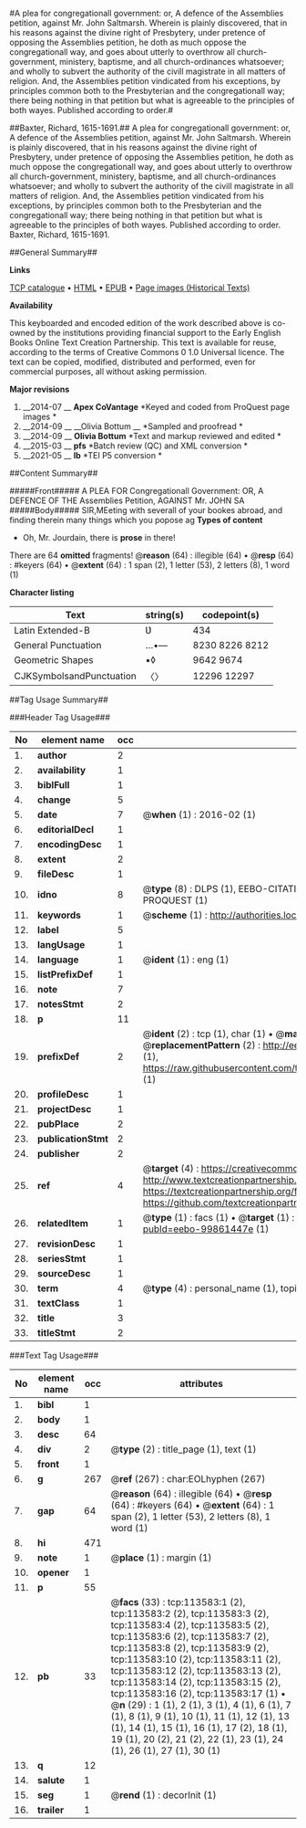 #A plea for congregationall government: or, A defence of the Assemblies petition, against Mr. John Saltmarsh. Wherein is plainly discovered, that in his reasons against the divine right of Presbytery, under pretence of opposing the Assemblies petition, he doth as much oppose the congregationall way, and goes about utterly to overthrow all church-government, ministery, baptisme, and all church-ordinances whatsoever; and wholly to subvert the authority of the civill magistrate in all matters of religion. And, the Assemblies petition vindicated from his exceptions, by principles common both to the Presbyterian and the congregationall way; there being nothing in that petition but what is agreeable to the principles of both wayes. Published according to order.#

##Baxter, Richard, 1615-1691.##
A plea for congregationall government: or, A defence of the Assemblies petition, against Mr. John Saltmarsh. Wherein is plainly discovered, that in his reasons against the divine right of Presbytery, under pretence of opposing the Assemblies petition, he doth as much oppose the congregationall way, and goes about utterly to overthrow all church-government, ministery, baptisme, and all church-ordinances whatsoever; and wholly to subvert the authority of the civill magistrate in all matters of religion. And, the Assemblies petition vindicated from his exceptions, by principles common both to the Presbyterian and the congregationall way; there being nothing in that petition but what is agreeable to the principles of both wayes. Published according to order.
Baxter, Richard, 1615-1691.

##General Summary##

**Links**

[TCP catalogue](http://www.ota.ox.ac.uk/tcp/)  • 
[HTML](http://tei.it.ox.ac.uk/tcp/Texts-HTML/free/A76/A76198.html)  • 
[EPUB](http://tei.it.ox.ac.uk/tcp/Texts-EPUB/free/A76/A76198.epub) • 
[Page images (Historical Texts)](https://historicaltexts.jisc.ac.uk/eebo-99861447e)

**Availability**

This keyboarded and encoded edition of the work described above is co-owned by the
    institutions providing financial support to the Early English Books Online Text Creation
    Partnership. This text is available for reuse, according to the terms of  Creative Commons 0 1.0 Universal
    licence. The text can be copied, modified, distributed and performed, even for commercial
    purposes, all without asking permission.

**Major revisions**

1. __2014-07 __ __Apex CoVantage__ *Keyed and coded from ProQuest page images *
1. __2014-09 __ __Olivia Bottum __ *Sampled and proofread *
1. __2014-09 __ __Olivia Bottum__ *Text and markup reviewed and edited *
1. __2015-03 __ __pfs__ *Batch review (QC) and XML conversion *
1. __2021-05 __ __lb__ *TEI P5 conversion *

##Content Summary##

#####Front#####
A PLEA FOR Congregationall Government: OR, A DEFENCE OF THE Assemblies Petition, AGAINST Mr. JOHN SA
#####Body#####
SIR,MEeting with severall of your bookes abroad, and finding therein many things which you popose ag
**Types of content**

  * Oh, Mr. Jourdain, there is **prose** in there!

There are 64 **omitted** fragments! 
 @__reason__ (64) : illegible (64)  •  @__resp__ (64) : #keyers (64)  •  @__extent__ (64) : 1 span (2), 1 letter (53), 2 letters (8), 1 word (1)

**Character listing**


|Text|string(s)|codepoint(s)|
|---|---|---|
|Latin Extended-B|Ʋ|434|
|General Punctuation|…•—|8230 8226 8212|
|Geometric Shapes|▪◊|9642 9674|
|CJKSymbolsandPunctuation|〈〉|12296 12297|

##Tag Usage Summary##

###Header Tag Usage###

|No|element name|occ|attributes|
|---|---|---|---|
|1.|__author__|2||
|2.|__availability__|1||
|3.|__biblFull__|1||
|4.|__change__|5||
|5.|__date__|7| @__when__ (1) : 2016-02 (1)|
|6.|__editorialDecl__|1||
|7.|__encodingDesc__|1||
|8.|__extent__|2||
|9.|__fileDesc__|1||
|10.|__idno__|8| @__type__ (8) : DLPS (1), EEBO-CITATION (1), VID (1), EEBO-PROQUEST (1), STC (3), PROQUEST (1)|
|11.|__keywords__|1| @__scheme__ (1) : http://authorities.loc.gov/ (1)|
|12.|__label__|5||
|13.|__langUsage__|1||
|14.|__language__|1| @__ident__ (1) : eng (1)|
|15.|__listPrefixDef__|1||
|16.|__note__|7||
|17.|__notesStmt__|2||
|18.|__p__|11||
|19.|__prefixDef__|2| @__ident__ (2) : tcp (1), char (1)  •  @__matchPattern__ (2) : ([0-9\-]+):([0-9IVX]+) (1), (.+) (1)  •  @__replacementPattern__ (2) : http://eebo.chadwyck.com/downloadtiff?vid=$1&page=$2 (1), https://raw.githubusercontent.com/textcreationpartnership/Texts/master/tcpchars.xml#$1 (1)|
|20.|__profileDesc__|1||
|21.|__projectDesc__|1||
|22.|__pubPlace__|2||
|23.|__publicationStmt__|2||
|24.|__publisher__|2||
|25.|__ref__|4| @__target__ (4) : https://creativecommons.org/publicdomain/zero/1.0/ (1), http://www.textcreationpartnership.org/docs/. (1), https://textcreationpartnership.org/faq/#faq05 (1), https://github.com/textcreationpartnership (1)|
|26.|__relatedItem__|1| @__type__ (1) : facs (1)  •  @__target__ (1) : https://data.historicaltexts.jisc.ac.uk/view?pubId=eebo-99861447e (1)|
|27.|__revisionDesc__|1||
|28.|__seriesStmt__|1||
|29.|__sourceDesc__|1||
|30.|__term__|4| @__type__ (4) : personal_name (1), topical_term (2), geographic_name (1)|
|31.|__textClass__|1||
|32.|__title__|3||
|33.|__titleStmt__|2||


###Text Tag Usage###

|No|element name|occ|attributes|
|---|---|---|---|
|1.|__bibl__|1||
|2.|__body__|1||
|3.|__desc__|64||
|4.|__div__|2| @__type__ (2) : title_page (1), text (1)|
|5.|__front__|1||
|6.|__g__|267| @__ref__ (267) : char:EOLhyphen (267)|
|7.|__gap__|64| @__reason__ (64) : illegible (64)  •  @__resp__ (64) : #keyers (64)  •  @__extent__ (64) : 1 span (2), 1 letter (53), 2 letters (8), 1 word (1)|
|8.|__hi__|471||
|9.|__note__|1| @__place__ (1) : margin (1)|
|10.|__opener__|1||
|11.|__p__|55||
|12.|__pb__|33| @__facs__ (33) : tcp:113583:1 (2), tcp:113583:2 (2), tcp:113583:3 (2), tcp:113583:4 (2), tcp:113583:5 (2), tcp:113583:6 (2), tcp:113583:7 (2), tcp:113583:8 (2), tcp:113583:9 (2), tcp:113583:10 (2), tcp:113583:11 (2), tcp:113583:12 (2), tcp:113583:13 (2), tcp:113583:14 (2), tcp:113583:15 (2), tcp:113583:16 (2), tcp:113583:17 (1)  •  @__n__ (29) : 1 (1), 2 (1), 3 (1), 4 (1), 6 (1), 7 (1), 8 (1), 9 (1), 10 (1), 11 (1), 12 (1), 13 (1), 14 (1), 15 (1), 16 (1), 17 (2), 18 (1), 19 (1), 20 (2), 21 (2), 22 (1), 23 (1), 24 (1), 26 (1), 27 (1), 30 (1)|
|13.|__q__|12||
|14.|__salute__|1||
|15.|__seg__|1| @__rend__ (1) : decorInit (1)|
|16.|__trailer__|1||
